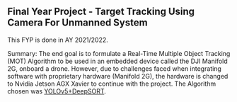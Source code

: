 ## Final Year Project - Target Tracking Using Camera For Unmanned System
This FYP is done in AY 2021/2022.   
  
Summary: The end goal is to formulate a Real-Time Multiple Object Tracking (MOT) Algorithm to be used in an embedded device called the DJI Manifold 2G, onboard a drone. However, due to challenges faced when integrating software with proprietary hardware (Manifold 2G), the hardware is changed to Nvidia Jetson AGX Xavier to continue with the project. The Algorithm chosen was [YOLOv5+DeepSORT](https://github.com/mikel-brostrom/Yolov5_DeepSort_OSNet). 
